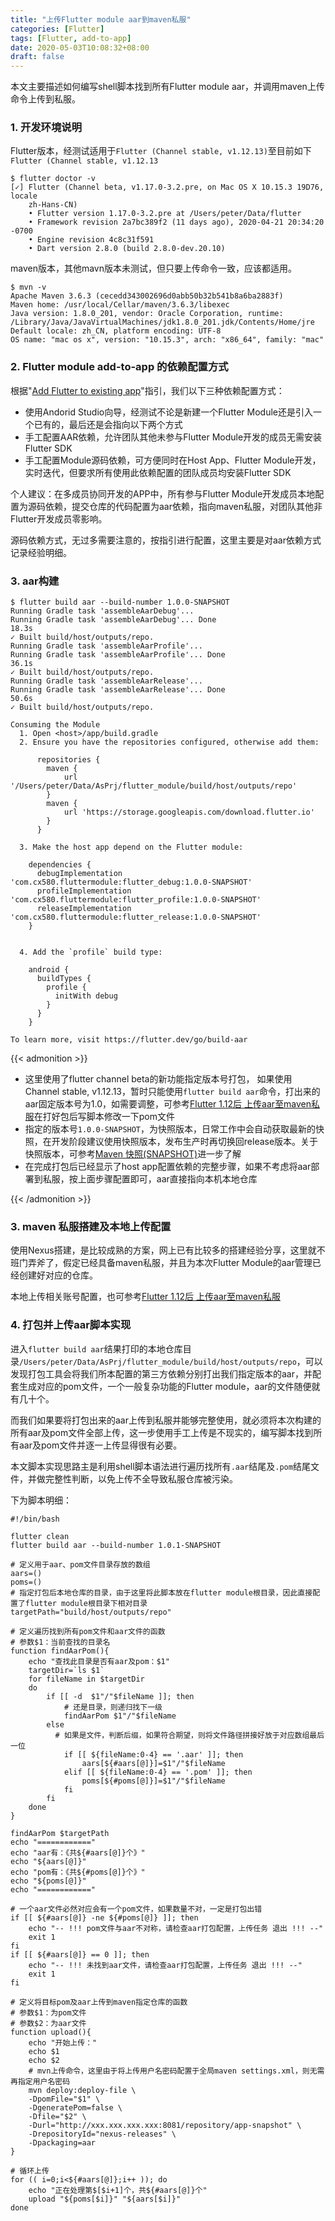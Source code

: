 ```yaml
---
title: "上传Flutter module aar到maven私服"
categories: [Flutter]
tags: [Flutter, add-to-app]
date: 2020-05-03T10:08:32+08:00
draft: false
---
```


本文主要描述如何编写shell脚本找到所有Flutter module aar，并调用maven上传命令上传到私服。

<!--more-->

### 1. 开发环境说明

Flutter版本，经测试适用于`Flutter (Channel stable, v1.12.13)`至目前如下`Flutter (Channel stable, v1.12.13`

```shell
$ flutter doctor -v
[✓] Flutter (Channel beta, v1.17.0-3.2.pre, on Mac OS X 10.15.3 19D76, locale
    zh-Hans-CN)
    • Flutter version 1.17.0-3.2.pre at /Users/peter/Data/flutter
    • Framework revision 2a7bc389f2 (11 days ago), 2020-04-21 20:34:20 -0700
    • Engine revision 4c8c31f591
    • Dart version 2.8.0 (build 2.8.0-dev.20.10)
```

maven版本，其他mavn版本未测试，但只要上传命令一致，应该都适用。

```shell
$ mvn -v
Apache Maven 3.6.3 (cecedd343002696d0abb50b32b541b8a6ba2883f)
Maven home: /usr/local/Cellar/maven/3.6.3/libexec
Java version: 1.8.0_201, vendor: Oracle Corporation, runtime: /Library/Java/JavaVirtualMachines/jdk1.8.0_201.jdk/Contents/Home/jre
Default locale: zh_CN, platform encoding: UTF-8
OS name: "mac os x", version: "10.15.3", arch: "x86_64", family: "mac"
```

### 2. Flutter module add-to-app 的依赖配置方式

根据"[Add Flutter to existing app](https://flutter.dev/docs/development/add-to-app)"指引，我们以下三种依赖配置方式：

* 使用Andorid Studio向导，经测试不论是新建一个Flutter Module还是引入一个已有的，最后还是会指向以下两个方式
* 手工配置AAR依赖，允许团队其他未参与Flutter Module开发的成员无需安装Flutter SDK
* 手工配置Module源码依赖，可方便同时在Host App、Flutter Module开发，实时迭代，但要求所有使用此依赖配置的团队成员均安装Flutter SDK

个人建议：在多成员协同开发的APP中，所有参与Flutter Module开发成员本地配置为源码依赖，提交仓库的代码配置为aar依赖，指向maven私服，对团队其他非Flutter开发成员零影响。

源码依赖方式，无过多需要注意的，按指引进行配置，这里主要是对aar依赖方式记录经验明细。

### 3. aar构建

```shell
$ flutter build aar --build-number 1.0.0-SNAPSHOT
Running Gradle task 'assembleAarDebug'...                               
Running Gradle task 'assembleAarDebug'... Done                     18.3s
✓ Built build/host/outputs/repo.
Running Gradle task 'assembleAarProfile'...                             
Running Gradle task 'assembleAarProfile'... Done                   36.1s
✓ Built build/host/outputs/repo.
Running Gradle task 'assembleAarRelease'...                             
Running Gradle task 'assembleAarRelease'... Done                   50.6s
✓ Built build/host/outputs/repo.

Consuming the Module
  1. Open <host>/app/build.gradle
  2. Ensure you have the repositories configured, otherwise add them:

      repositories {
        maven {
            url '/Users/peter/Data/AsPrj/flutter_module/build/host/outputs/repo'
        }
        maven {
            url 'https://storage.googleapis.com/download.flutter.io'
        }
      }

  3. Make the host app depend on the Flutter module:

    dependencies {
      debugImplementation 'com.cx580.fluttermodule:flutter_debug:1.0.0-SNAPSHOT'
      profileImplementation 'com.cx580.fluttermodule:flutter_profile:1.0.0-SNAPSHOT'
      releaseImplementation 'com.cx580.fluttermodule:flutter_release:1.0.0-SNAPSHOT'
    }


  4. Add the `profile` build type:

    android {
      buildTypes {
        profile {
          initWith debug
        }
      }
    }

To learn more, visit https://flutter.dev/go/build-aar
```

{{< admonition >}}

* 这里使用了flutter channel beta的新功能指定版本号打包， 如果使用Channel stable, v1.12.13，暂时只能使用`flutter build aar`命令，打出来的aar固定版本号为1.0，如需要调整，可参考[Flutter 1.12后 上传aar至maven私服](https://juejin.im/post/5e3c0ad351882549087d90b5)在打好包后写脚本修改一下pom文件
* 指定的版本号`1.0.0-SNAPSHOT`，为快照版本，日常工作中会自动获取最新的快照，在开发阶段建议使用快照版本，发布生产时再切换回release版本。关于快照版本，可参考[Maven 快照(SNAPSHOT)](https://www.runoob.com/maven/maven-snapshots.html)进一步了解
* 在完成打包后已经显示了host app配置依赖的完整步骤，如果不考虑将aar部署到私服，按上面步骤配置即可，aar直接指向本机本地仓库

{{< /admonition >}}

### 3. maven 私服搭建及本地上传配置

使用Nexus搭建，是比较成熟的方案，网上已有比较多的搭建经验分享，这里就不班门弄斧了，假定已经具备maven私服，并且为本次Flutter Module的aar管理已经创建好对应的仓库。

本地上传相关账号配置，也可参考[Flutter 1.12后 上传aar至maven私服](https://juejin.im/post/5e3c0ad351882549087d90b5)

### 4. 打包并上传aar脚本实现

进入`flutter build aar`结果打印的本地仓库目录`/Users/peter/Data/AsPrj/flutter_module/build/host/outputs/repo`，可以发现打包工具会将我们所本配置的第三方依赖分别打出我们指定版本的aar，并配套生成对应的pom文件，一个一般复杂功能的Flutter module，aar的文件随便就有几十个。

而我们如果要将打包出来的aar上传到私服并能够完整使用，就必须将本次构建的所有aar及pom文件全部上传，这一步使用手工上传是不现实的，编写脚本找到所有aar及pom文件并逐一上传显得很有必要。

本文脚本实现思路主是利用shell脚本语法进行遍历找所有`.aar`结尾及`.pom`结尾文件，并做完整性判断，以免上传不全导致私服仓库被污染。

下为脚本明细：

```shell
#!/bin/bash

flutter clean
flutter build aar --build-number 1.0.1-SNAPSHOT

# 定义用于aar、pom文件目录存放的数组
aars=()
poms=()
# 指定打包后本地仓库的目录，由于这里将此脚本放在flutter module根目录，因此直接配置了flutter module根目录下相对目录
targetPath="build/host/outputs/repo"

# 定义遍历找到所有pom文件和aar文件的函数
# 参数$1：当前查找的目录名
function findAarPom(){
	echo "查找此目录是否有aar及pom：$1"
	targetDir=`ls $1`
	for fileName in $targetDir
	do
		if [[ -d  $1"/"$fileName ]]; then
			# 还是目录，则递归找下一级
			findAarPom $1"/"$fileName
		else
		  # 如果是文件，判断后缀，如果符合期望，则将文件路径拼接好放于对应数组最后一位
			if [[ ${fileName:0-4} == '.aar' ]]; then
				aars[${#aars[@]}]=$1"/"$fileName
			elif [[ ${fileName:0-4} == '.pom' ]]; then
				poms[${#poms[@]}]=$1"/"$fileName
			fi
		fi
	done
}

findAarPom $targetPath
echo "============"
echo "aar有：《共${#aars[@]}个》"
echo "${aars[@]}"
echo "pom有：《共${#poms[@]}个》"
echo "${poms[@]}"
echo "============"

# 一个aar文件必然对应会有一个pom文件，如果数量不对，一定是打包出错
if [[ ${#aars[@]} -ne ${#poms[@]} ]]; then
	echo "-- !!! pom文件与aar不对称，请检查aar打包配置，上传任务 退出 !!! --"
    exit 1
fi
if [[ ${#aars[@]} == 0 ]]; then
	echo "-- !!! 未找到aar文件，请检查aar打包配置，上传任务 退出 !!! --"
    exit 1
fi

# 定义将目标pom及aar上传到maven指定仓库的函数
# 参数$1：为pom文件
# 参数$2：为aar文件
function upload(){
	echo "开始上传："
	echo $1
	echo $2
	# mvn上传命令，这里由于将上传用户名密码配置于全局maven settings.xml，则无需再指定用户名密码
	mvn deploy:deploy-file \
	-DpomFile="$1" \
	-DgeneratePom=false \
	-Dfile="$2" \
	-Durl="http://xxx.xxx.xxx.xxx:8081/repository/app-snapshot" \
	-DrepositoryId="nexus-releases" \
	-Dpackaging=aar
}

# 循环上传
for (( i=0;i<${#aars[@]};i++ )); do
    echo "正在处理第$[$i+1]个，共${#aars[@]}个"
    upload "${poms[$i]}" "${aars[$i]}"
done
```







